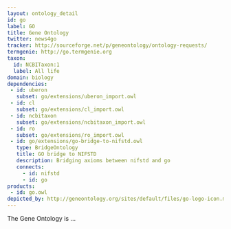 ```yaml
---
layout: ontology_detail
id: go
label: GO
title: Gene Ontology
twitter: news4go
tracker: http://sourceforge.net/p/geneontology/ontology-requests/
termgenie: http://go.termgenie.org
taxon: 
  id: NCBITaxon:1
  label: All life
domain: biology
dependencies:
 - id: uberon
   subset: go/extensions/uberon_import.owl
 - id: cl
   subset: go/extensions/cl_import.owl
 - id: ncbitaxon
   subset: go/extensions/ncbitaxon_import.owl
 - id: ro
   subset: go/extensions/ro_import.owl
 - id: go/extensions/go-bridge-to-nifstd.owl
   type: BridgeOntology
   title: GO bridge to NIFSTD
   description: Bridging axioms between nifstd and go
   connects:
     - id: nifstd
     - id: go
products:
 - id: go.owl
depicted_by: http://geneontology.org/sites/default/files/go-logo-icon.mini__0.png
---
```


The Gene Ontology is ...
